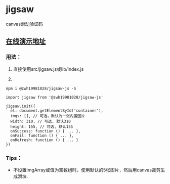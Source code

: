 # jigsaw
canvas滑动验证码

## [在线演示地址](https://kongkong99.github.io/jigsaw/)

### 用法：
1. 直接使用src/jigsaw.js或lib/index.js


2.
```
npm i @zwh19981028/jigsaw-js -S

import jigsaw from '@zwh19981028/jigsaw-js'

jigsaw.init({
  el: document.getElementById('container'),
  imgs: [], // 可选，默认为一张内置图片
  width: 310, // 可选, 默认310
  height: 155, // 可选, 默认155
  onSuccess: function () { ... },
  onFail: function () { ... },
  onRefresh: function () { ... }
})
```

### Tips：

- 不设置imgArray或值为空数组时，使用默认的5张图片，然后用canvas裁剪生成滑块.


